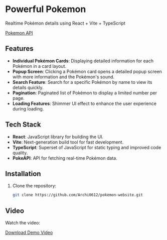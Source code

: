 # Powerful Pokemon

Realtime Pokémon details using React + Vite + TypeScript

[Pokemon API](https://pokeapi.co/api/v2/pokemon?limit=100000&offset=0)

## Features

- **Individual Pokémon Cards**: Displaying detailed information for each Pokémon in a card layout.
- **Popup Screen**: Clicking a Pokémon card opens a detailed popup screen with more information and the Pokémon's sound.
- **Search Feature**: Search for a specific Pokémon by name to view its details quickly.
- **Pagination**: Paginated list of Pokémon to display a limited number per page.
- **Loading Features**: Shimmer UI effect to enhance the user experience during loading.

## Tech Stack

- **React**: JavaScript library for building the UI.
- **Vite**: Next-generation build tool for fast development.
- **TypeScript**: Superset of JavaScript for static typing and improved code quality.
- **PokeAPI**: API for fetching real-time Pokémon data.

## Installation

1. Clone the repository:

   ```bash
   git clone https://github.com/Archi0612/pokemon-website.git

## Video

Watch the video:

[Download Demo Video](video/Pokemon.mp4)
